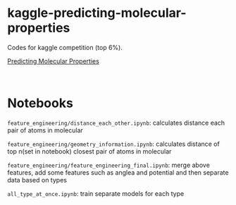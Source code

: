 # kaggle-predicting-molecular-properties  
  
Codes for kaggle competition (top 6%).

[Predicting Molecular Properties](https://www.kaggle.com/c/champs-scalar-coupling)

<br>

Notebooks
=========

`feature_engineering/distance_each_other.ipynb`: calculates distance each pair of atoms in molecular

`feature_engineering/geometry_information.ipynb`: calculates distance of top n(set in notebook) closest pair of atoms in molecular

`feature_engineering/feature_engineering_final.ipynb`: merge above features, add some features such as anglea and potential and then separate data based on types

`all_type_at_once.ipynb`: train separate models for each type

